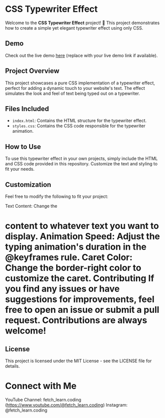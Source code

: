 # CSS Typewriter Effect

Welcome to the **CSS Typewriter Effect** project! 🎉 This project demonstrates how to create a simple yet elegant typewriter effect using only CSS.

## Demo

Check out the live demo [here](#) (replace with your live demo link if available).

## Project Overview

This project showcases a pure CSS implementation of a typewriter effect, perfect for adding a dynamic touch to your website's text. The effect simulates the look and feel of text being typed out on a typewriter.

## Files Included

- `index.html`: Contains the HTML structure for the typewriter effect.
- `styles.css`: Contains the CSS code responsible for the typewriter animation.

## How to Use

To use this typewriter effect in your own projects, simply include the HTML and CSS code provided in this repository. Customize the text and styling to fit your needs.
## Customization

Feel free to modify the following to fit your project:

Text Content: Change the <h1> content to whatever text you want to display.
Animation Speed: Adjust the typing animation's duration in the @keyframes rule.
Caret Color: Change the border-right color to customize the caret.
Contributing
If you find any issues or have suggestions for improvements, feel free to open an issue or submit a pull request. Contributions are always welcome!

## License

This project is licensed under the MIT License - see the LICENSE file for details.

# Connect with Me

YouTube Channel: fetch_learn.coding (https://www.youtube.com/@fetch_learn.coding)
Instagram: @fetch_learn.coding

